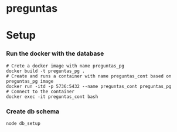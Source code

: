 # preguntas


# Setup

### Run the docker with the database
````
# Crete a docker image with name preguntas_pg
docker build -t preguntas_pg .
# Create and runs a container with name preguntas_cont based on preguntas_pg image
docker run -itd -p 5736:5432 --name preguntas_cont preguntas_pg
# Connect to the container
docker exec -it preguntas_cont bash

````

### Create db schema
````
node db_setup

````
